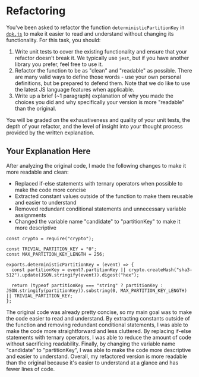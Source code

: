 # Refactoring

You've been asked to refactor the function `deterministicPartitionKey` in [`dpk.js`](dpk.js) to make it easier to read and understand without changing its functionality. For this task, you should:

1. Write unit tests to cover the existing functionality and ensure that your refactor doesn't break it. We typically use `jest`, but if you have another library you prefer, feel free to use it.
2. Refactor the function to be as "clean" and "readable" as possible. There are many valid ways to define those words - use your own personal definitions, but be prepared to defend them. Note that we do like to use the latest JS language features when applicable.
3. Write up a brief (~1 paragraph) explanation of why you made the choices you did and why specifically your version is more "readable" than the original.

You will be graded on the exhaustiveness and quality of your unit tests, the depth of your refactor, and the level of insight into your thought process provided by the written explanation.

## Your Explanation Here

After analyzing the original code, I made the following changes to make it more readable and clean:

- Replaced if-else statements with ternary operators when possible to make the code more concise
- Extracted constant values outside of the function to make them reusable and easier to understand
- Removed redundant conditional statements and unnecessary variable assignments
- Changed the variable name "candidate" to "partitionKey" to make it more descriptive

```
const crypto = require("crypto");

const TRIVIAL_PARTITION_KEY = "0";
const MAX_PARTITION_KEY_LENGTH = 256;

exports.deterministicPartitionKey = (event) => {
  const partitionKey = event?.partitionKey || crypto.createHash("sha3-512").update(JSON.stringify(event)).digest("hex");

  return (typeof partitionKey === "string" ? partitionKey : JSON.stringify(partitionKey)).substring(0, MAX_PARTITION_KEY_LENGTH) || TRIVIAL_PARTITION_KEY;
};
```

The original code was already pretty concise, so my main goal was to make the code easier to read and understand. By extracting constants outside of the function and removing redundant conditional statements, I was able to make the code more straightforward and less cluttered. By replacing if-else statements with ternary operators, I was able to reduce the amount of code without sacrificing readability. Finally, by changing the variable name "candidate" to "partitionKey", I was able to make the code more descriptive and easier to understand. Overall, my refactored version is more readable than the original because it's easier to understand at a glance and has fewer lines of code.
